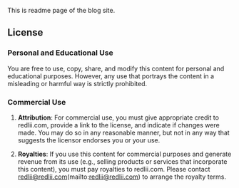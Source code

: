 This is readme page of the blog site.


## License

### Personal and Educational Use 
You are free to use, copy, share, and modify this content for personal and educational purposes. However, any use that portrays the content in a misleading or harmful way is strictly prohibited.

### Commercial Use
1. **Attribution**: For commercial use, you must give appropriate credit to redlii.com, provide a link to the license, and indicate if changes were made. You may do so in any reasonable manner, but not in any way that suggests the licensor endorses you or your use.

2. **Royalties**: If you use this content for commercial purposes and generate revenue from its use (e.g., selling products or services that incorporate this content), you must pay royalties to redlii.com. Please contact redlii@redlii.com(mailto:redlii@redlii.com) to arrange the royalty terms.



